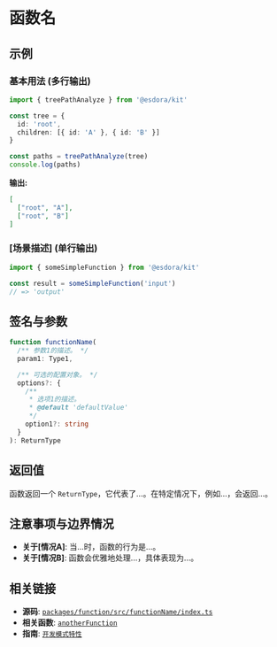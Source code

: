 # 函数名

<!-- 1. 简介：一句话核心功能描述 -->
<!-- 示例：分析一个树形结构，找出从根节点到每个叶子节点的所有路径。 -->

<!-- 2. 示例：统一的示例章节，根据输出复杂度选择不同风格 -->

## 示例

### 基本用法 (多行输出)

```typescript
import { treePathAnalyze } from '@esdora/kit'

const tree = {
  id: 'root',
  children: [{ id: 'A' }, { id: 'B' }]
}

const paths = treePathAnalyze(tree)
console.log(paths)
```

**输出:**

```json
[
  ["root", "A"],
  ["root", "B"]
]
```

### [场景描述] (单行输出)

```typescript
import { someSimpleFunction } from '@esdora/kit'

const result = someSimpleFunction('input')
// => 'output'
```

<!-- 3. 签名与参数：技术核心 -->

## 签名与参数

```typescript
function functionName(
  /** 参数1的描述。 */
  param1: Type1,

  /** 可选的配置对象。 */
  options?: {
    /**
     * 选项1的描述。
     * @default 'defaultValue'
     */
    option1?: string
  }
): ReturnType
```

<!-- 4. 返回值：解释返回值的语义 -->

## 返回值

函数返回一个 `ReturnType`，它代表了...。在特定情况下，例如...，会返回...。

<!-- 5. 注意事项与边界情况：建立用户信任 -->

## 注意事项与边界情况

- **关于[情况A]**: 当...时，函数的行为是...。
- **关于[情况B]**: 函数会优雅地处理...，具体表现为...。

<!-- 6. 相关链接：提供源码和其他导航 -->

## 相关链接

- **源码**: [`packages/function/src/functionName/index.ts`](https://github.com/your-repo/your-project/blob/main/path/to/function.ts)
- **相关函数**: [`anotherFunction`](../category/anotherFunction.md)
- **指南**: [`开发模式特性`](../../guide/development-mode.md)
